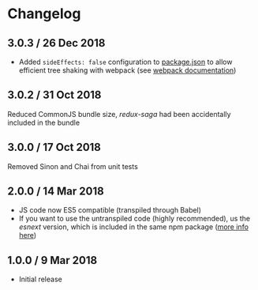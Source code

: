 # Changelog

## 3.0.3 / 26 Dec 2018

* Added `sideEffects: false` configuration to [package.json](package.json) to allow efficient tree shaking with
  webpack (see [webpack documentation](https://webpack.js.org/guides/tree-shaking/#mark-the-file-as-side-effect-free))

## 3.0.2 / 31 Oct 2018

Reduced CommonJS bundle size, _redux-saga_ had been accidentally included in the bundle

## 3.0.0 / 17 Oct 2018

Removed Sinon and Chai from unit tests

## 2.0.0 / 14 Mar 2018

* JS code now ES5 compatible (transpiled through Babel)
* If you want to use the untranspiled code (highly recommended), us the *esnext* version, which is
  included in the same npm package ([more info here](http://2ality.com/2017/06/pkg-esnext.html))
  
## 1.0.0 / 9 Mar 2018

* Initial release 

